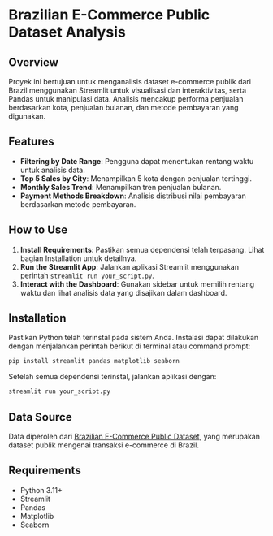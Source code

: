 # Brazilian E-Commerce Public Dataset Analysis

## Overview
Proyek ini bertujuan untuk menganalisis dataset e-commerce publik dari Brazil menggunakan Streamlit untuk visualisasi dan interaktivitas, serta Pandas untuk manipulasi data. Analisis mencakup performa penjualan berdasarkan kota, penjualan bulanan, dan metode pembayaran yang digunakan.

## Features
- **Filtering by Date Range**: Pengguna dapat menentukan rentang waktu untuk analisis data.
- **Top 5 Sales by City**: Menampilkan 5 kota dengan penjualan tertinggi.
- **Monthly Sales Trend**: Menampilkan tren penjualan bulanan.
- **Payment Methods Breakdown**: Analisis distribusi nilai pembayaran berdasarkan metode pembayaran.

## How to Use
1. **Install Requirements**: Pastikan semua dependensi telah terpasang. Lihat bagian Installation untuk detailnya.
2. **Run the Streamlit App**: Jalankan aplikasi Streamlit menggunakan perintah `streamlit run your_script.py`.
3. **Interact with the Dashboard**: Gunakan sidebar untuk memilih rentang waktu dan lihat analisis data yang disajikan dalam dashboard.

## Installation
Pastikan Python telah terinstal pada sistem Anda. Instalasi dapat dilakukan dengan menjalankan perintah berikut di terminal atau command prompt:
```python
pip install streamlit pandas matplotlib seaborn
```
Setelah semua dependensi terinstal, jalankan aplikasi dengan:
```python
streamlit run your_script.py
```

## Data Source
Data diperoleh dari [Brazilian E-Commerce Public Dataset](https://raw.githubusercontent.com/adigntr/dicoding-dataset/main/E-Commerce%20Public%20Dataset/main_df.csv), yang merupakan dataset publik mengenai transaksi e-commerce di Brazil.

## Requirements
- Python 3.11+
- Streamlit
- Pandas
- Matplotlib
- Seaborn
